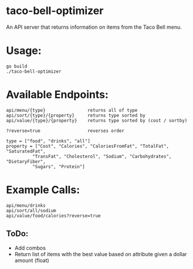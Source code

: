 # taco-bell-optimizer
An API server that returns information on items from the Taco Bell menu.

# Usage:
```
go build
./taco-bell-optimizer
```

# Available Endpoints:
```
api/menu/{type}                returns all of type
api/sort/{type}/{property}     returns type sorted by 
api/value/{type}/{property}    returns type sorted by (cost / sortby)
    
?reverse=true                  reverses order
    
type = ["food", "drinks", "all"]
property = ["Cost", "Calories", "CaloriesFromFat", "TotalFat", "SaturatedFat",
          "TransFat", "Cholesterol", "Sodium", "Carbohydrates", "DietaryFiber",
          "Sugars", "Protein"]
```

# Example Calls:
```
api/menu/drinks
api/sort/all/sodium
api/value/food/calories?reverse=true
```

## ToDo:
* Add combos
* Return list of items with the best value based on attribute given a dollar amount (float)
